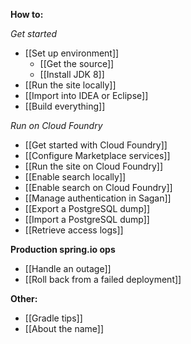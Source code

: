 **How to:**

_Get started_
 - [[Set up environment]]
   - [[Get the source]]
   - [[Install JDK 8]]
 - [[Run the site locally]]
 - [[Import into IDEA or Eclipse]]
 - [[Build everything]]

_Run on Cloud Foundry_
 - [[Get started with Cloud Foundry]]
 - [[Configure Marketplace services]]
 - [[Run the site on Cloud Foundry]]
 - [[Enable search locally]]
 - [[Enable search on Cloud Foundry]]
 - [[Manage authentication in Sagan]]
 - [[Export a PostgreSQL dump]]
 - [[Import a PostgreSQL dump]]
 - [[Retrieve access logs]]

**Production spring.io ops**
 - [[Handle an outage]]
 - [[Roll back from a failed deployment]]

**Other:**
 - [[Gradle tips]]
 - [[About the name]]
